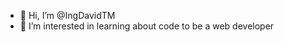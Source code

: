 - 👋 Hi, I’m @IngDavidTM
- 👀 I’m interested in learning about code to be a web developer


<!---
IngDavidTM/IngDavidTM is a ✨ special ✨ repository because its `README.md` (this file) appears on your GitHub profile.
You can click the Preview link to take a look at your changes.
--->
